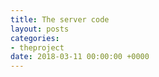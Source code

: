 ```yaml
---
title: The server code
layout: posts
categories:
- theproject
date: 2018-03-11 00:00:00 +0000
---
```


